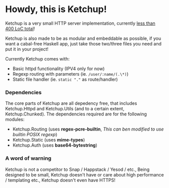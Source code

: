 # Howdy, this is Ketchup!

Ketchup is a very small HTTP server implementation, currently [less than 400 LoC total](http://ix.io/cQM)!

Ketchup is also made to be as modular and embeddable as possible, if you want a cabal-free Haskell app, just take those two/three files you need and put it in your project!

Currently Ketchup comes with:

- Basic httpd functionality (IPV4 only for now)
- Regexp routing with parameters (ie. `/user/:name/(.\*)`)
- Static file handler (ie. `static "."` as route/handler)

### Dependencies

The core parts of Ketchup are all depedency free, that includes Ketchup.Httpd and Ketchup.Utils (and to a certain extent, Ketchup.Chunked).
The dependencies required are for the following modules:

- Ketchup.Routing (uses **regex-pcre-builtin**, *This can ben modified to use builtin POSIX regexp*)
- Ketchup.Static (uses **mime-types**)
- Ketchup.Auth (uses **base64-bytestring**)

### A word of warning

Ketchup is not a competitor to Snap / Happstack / Yesod / etc., Being designed to be small, Ketchup doesn't have or care about high performance / templating etc., Ketchup doesn't even have HTTPS!

